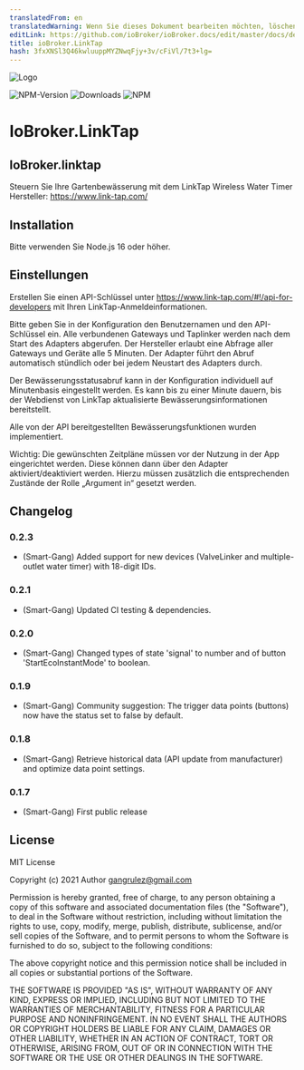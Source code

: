 ```yaml
---
translatedFrom: en
translatedWarning: Wenn Sie dieses Dokument bearbeiten möchten, löschen Sie bitte das Feld "translationsFrom". Andernfalls wird dieses Dokument automatisch erneut übersetzt
editLink: https://github.com/ioBroker/ioBroker.docs/edit/master/docs/de/adapterref/iobroker.linktap/README.md
title: ioBroker.LinkTap
hash: 3fxXNSl3Q46kwluuppMYZNwqFjy+3v/cFiVl/7t3+lg=
---
```

![Logo](../../../en/adapterref/iobroker.linktap/admin/Logo_small.png)

![NPM-Version](http://img.shields.io/npm/v/iobroker.linktap.svg)
![Downloads](https://img.shields.io/npm/dm/iobroker.linktap.svg)
![NPM](https://nodei.co/npm/iobroker.linktap.png?downloads=true)

# IoBroker.LinkTap
## IoBroker.linktap
Steuern Sie Ihre Gartenbewässerung mit dem LinkTap Wireless Water Timer Hersteller: https://www.link-tap.com/

## Installation
Bitte verwenden Sie Node.js 16 oder höher.

## Einstellungen
Erstellen Sie einen API-Schlüssel unter https://www.link-tap.com/#!/api-for-developers mit Ihren LinkTap-Anmeldeinformationen.

Bitte geben Sie in der Konfiguration den Benutzernamen und den API-Schlüssel ein.
Alle verbundenen Gateways und Taplinker werden nach dem Start des Adapters abgerufen. Der Hersteller erlaubt eine Abfrage aller Gateways und Geräte alle 5 Minuten. Der Adapter führt den Abruf automatisch stündlich oder bei jedem Neustart des Adapters durch.

Der Bewässerungsstatusabruf kann in der Konfiguration individuell auf Minutenbasis eingestellt werden. Es kann bis zu einer Minute dauern, bis der Webdienst von LinkTap aktualisierte Bewässerungsinformationen bereitstellt.

Alle von der API bereitgestellten Bewässerungsfunktionen wurden implementiert.

Wichtig: Die gewünschten Zeitpläne müssen vor der Nutzung in der App eingerichtet werden. Diese können dann über den Adapter aktiviert/deaktiviert werden. Hierzu müssen zusätzlich die entsprechenden Zustände der Rolle „Argument in“ gesetzt werden.

## Changelog

### 0.2.3
* (Smart-Gang) Added support for new devices (ValveLinker and multiple-outlet water timer) with 18-digit IDs.

### 0.2.1
* (Smart-Gang) Updated CI testing & dependencies.

### 0.2.0
* (Smart-Gang) Changed types of state 'signal' to number and of button 'StartEcoInstantMode' to boolean.

### 0.1.9
* (Smart-Gang) Community suggestion: The trigger data points (buttons) now have the status set to false by default.

### 0.1.8
* (Smart-Gang) Retrieve historical data (API update from manufacturer) and optimize data point settings.

### 0.1.7
* (Smart-Gang) First public release

## License
MIT License

Copyright (c) 2021 Author <gangrulez@gmail.com>

Permission is hereby granted, free of charge, to any person obtaining a copy
of this software and associated documentation files (the "Software"), to deal
in the Software without restriction, including without limitation the rights
to use, copy, modify, merge, publish, distribute, sublicense, and/or sell
copies of the Software, and to permit persons to whom the Software is
furnished to do so, subject to the following conditions:

The above copyright notice and this permission notice shall be included in all
copies or substantial portions of the Software.

THE SOFTWARE IS PROVIDED "AS IS", WITHOUT WARRANTY OF ANY KIND, EXPRESS OR
IMPLIED, INCLUDING BUT NOT LIMITED TO THE WARRANTIES OF MERCHANTABILITY,
FITNESS FOR A PARTICULAR PURPOSE AND NONINFRINGEMENT. IN NO EVENT SHALL THE
AUTHORS OR COPYRIGHT HOLDERS BE LIABLE FOR ANY CLAIM, DAMAGES OR OTHER
LIABILITY, WHETHER IN AN ACTION OF CONTRACT, TORT OR OTHERWISE, ARISING FROM,
OUT OF OR IN CONNECTION WITH THE SOFTWARE OR THE USE OR OTHER DEALINGS IN THE
SOFTWARE.